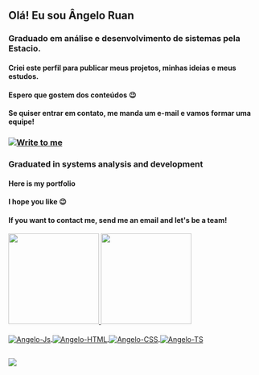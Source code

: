 ## Olá! Eu sou Ângelo Ruan
### Graduado em análise e desenvolvimento de sistemas pela Estacio.
#### Criei este perfil para publicar meus projetos, minhas ideias e meus estudos.
#### Espero que gostem dos conteúdos 😉
####  Se quiser entrar em contato, me manda um e-mail e vamos formar uma equipe!
### <a href="mailto:angeloruan005@gmail.com" target="_blank"><img align="center" src="https://img.shields.io/badge/Gmail-D14836?style=for-the-badge&logo=gmail&logoColor=white" alt="Write to me"></a>

### Graduated in systems analysis and development
#### Here is my portfolio
#### I hope you like 😉
#### If you want to contact me, send me an email and let's be a team!

<div>
  <a href="https://github.com/AngeloRuan09">
  <img height="180em" src="/"/>
  <img height="180em" src="/"/>
</div>
<div style="display: inline_block"><br>
  <img align="center" alt="Angelo-Js" src="https://img.shields.io/badge/JavaScript-F7DF1E?style=for-the-badge&logo=javascript&logoColor=black">
  <img align="center" alt="Angelo-HTML" src="https://img.shields.io/badge/HTML5-E34F26?style=for-the-badge&logo=html5&logoColor=white">
  <img align="center" alt="Angelo-CSS" src="https://img.shields.io/badge/CSS3-1572B6?style=for-the-badge&logo=css3&logoColor=white">
  <img align="center" alt="Angelo-TS" src="https://img.shields.io/badge/TypeScript-007ACC?style=for-the-badge&logo=typescript&logoColor=white">
</div>
  
  ##
  
  <div>
    <a href="https://www.linkedin.com/in/%C3%A2ngelo-ruan-b2285225b"><img src="https://img.shields.io/badge/-LinkedIn-%230077B5?style=for-the-badge&logo=linkedin&logoColor=white"></a>
  </div>

